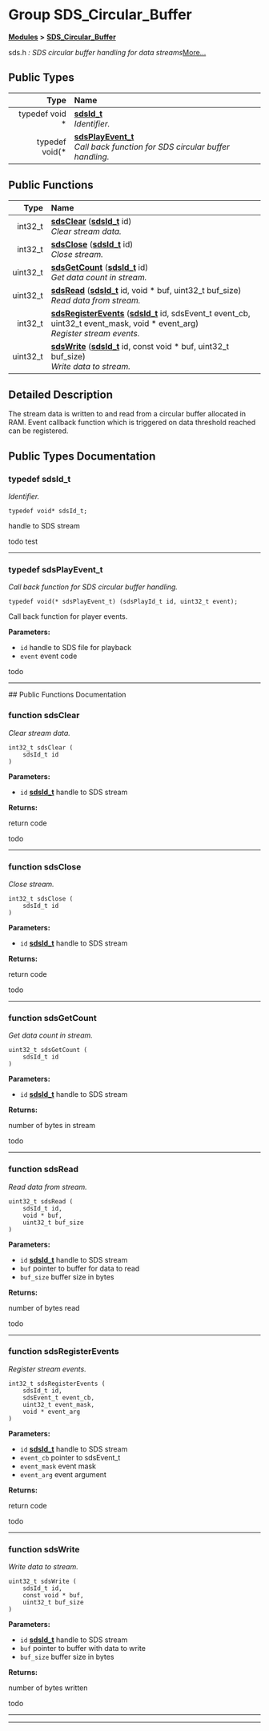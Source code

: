 

# Group SDS\_Circular\_Buffer



[**Modules**](modules.md) **>** [**SDS\_Circular\_Buffer**](group__SDS__Circular__Buffer.md)



sds.h _: SDS circular buffer handling for data streams_[More...](#detailed-description)


















## Public Types

| Type | Name |
| ---: | :--- |
| typedef void \* | [**sdsId\_t**](#typedef-sdsid_t)  <br>_Identifier._  |
| typedef void(\* | [**sdsPlayEvent\_t**](#typedef-sdsplayevent_t)  <br>_Call back function for SDS circular buffer handling._  |




















## Public Functions

| Type | Name |
| ---: | :--- |
|  int32\_t | [**sdsClear**](#function-sdsclear) ([**sdsId\_t**](group__SDS__Circular__Buffer.md#typedef-sdsid_t) id) <br>_Clear stream data._  |
|  int32\_t | [**sdsClose**](#function-sdsclose) ([**sdsId\_t**](group__SDS__Circular__Buffer.md#typedef-sdsid_t) id) <br>_Close stream._  |
|  uint32\_t | [**sdsGetCount**](#function-sdsgetcount) ([**sdsId\_t**](group__SDS__Circular__Buffer.md#typedef-sdsid_t) id) <br>_Get data count in stream._  |
|  uint32\_t | [**sdsRead**](#function-sdsread) ([**sdsId\_t**](group__SDS__Circular__Buffer.md#typedef-sdsid_t) id, void \* buf, uint32\_t buf\_size) <br>_Read data from stream._  |
|  int32\_t | [**sdsRegisterEvents**](#function-sdsregisterevents) ([**sdsId\_t**](group__SDS__Circular__Buffer.md#typedef-sdsid_t) id, sdsEvent\_t event\_cb, uint32\_t event\_mask, void \* event\_arg) <br>_Register stream events._  |
|  uint32\_t | [**sdsWrite**](#function-sdswrite) ([**sdsId\_t**](group__SDS__Circular__Buffer.md#typedef-sdsid_t) id, const void \* buf, uint32\_t buf\_size) <br>_Write data to stream._  |




























## Detailed Description


The stream data is written to and read from a circular buffer allocated in RAM. Event callback function which is triggered on data threshold reached can be registered. 


    
## Public Types Documentation




### typedef sdsId\_t 

_Identifier._ 
```
typedef void* sdsId_t;
```



handle to SDS stream


todo test 


        

<hr>



### typedef sdsPlayEvent\_t 

_Call back function for SDS circular buffer handling._ 
```
typedef void(* sdsPlayEvent_t) (sdsPlayId_t id, uint32_t event);
```



Call back function for player events.




**Parameters:**


* `id` handle to SDS file for playback 
* `event` event code

todo 


        

<hr>
## Public Functions Documentation




### function sdsClear 

_Clear stream data._ 
```
int32_t sdsClear (
    sdsId_t id
) 
```





**Parameters:**


* `id` [**sdsId\_t**](group__SDS__Circular__Buffer.md#typedef-sdsid_t) handle to SDS stream 



**Returns:**

return code


todo 


        

<hr>



### function sdsClose 

_Close stream._ 
```
int32_t sdsClose (
    sdsId_t id
) 
```





**Parameters:**


* `id` [**sdsId\_t**](group__SDS__Circular__Buffer.md#typedef-sdsid_t) handle to SDS stream 



**Returns:**

return code


todo 


        

<hr>



### function sdsGetCount 

_Get data count in stream._ 
```
uint32_t sdsGetCount (
    sdsId_t id
) 
```





**Parameters:**


* `id` [**sdsId\_t**](group__SDS__Circular__Buffer.md#typedef-sdsid_t) handle to SDS stream 



**Returns:**

number of bytes in stream


todo 


        

<hr>



### function sdsRead 

_Read data from stream._ 
```
uint32_t sdsRead (
    sdsId_t id,
    void * buf,
    uint32_t buf_size
) 
```





**Parameters:**


* `id` [**sdsId\_t**](group__SDS__Circular__Buffer.md#typedef-sdsid_t) handle to SDS stream 
* `buf` pointer to buffer for data to read 
* `buf_size` buffer size in bytes 



**Returns:**

number of bytes read


todo 


        

<hr>



### function sdsRegisterEvents 

_Register stream events._ 
```
int32_t sdsRegisterEvents (
    sdsId_t id,
    sdsEvent_t event_cb,
    uint32_t event_mask,
    void * event_arg
) 
```





**Parameters:**


* `id` [**sdsId\_t**](group__SDS__Circular__Buffer.md#typedef-sdsid_t) handle to SDS stream 
* `event_cb` pointer to sdsEvent\_t 
* `event_mask` event mask 
* `event_arg` event argument 



**Returns:**

return code


todo 


        

<hr>



### function sdsWrite 

_Write data to stream._ 
```
uint32_t sdsWrite (
    sdsId_t id,
    const void * buf,
    uint32_t buf_size
) 
```





**Parameters:**


* `id` [**sdsId\_t**](group__SDS__Circular__Buffer.md#typedef-sdsid_t) handle to SDS stream 
* `buf` pointer to buffer with data to write 
* `buf_size` buffer size in bytes 



**Returns:**

number of bytes written


todo 


        

<hr>

------------------------------


